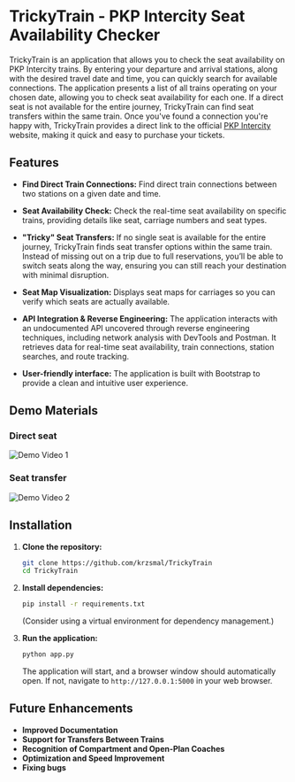 # TrickyTrain - PKP Intercity Seat Availability Checker

TrickyTrain is an application that allows you to check the seat availability on PKP Intercity trains. By entering your departure and arrival stations, along with the desired travel date and time, you can quickly search for available connections. The application presents a list of all trains operating on your chosen date, allowing you to check seat availability for each one.
If a direct seat is not available for the entire journey, TrickyTrain can find seat transfers within the same train. Once you've found a connection you're happy with, TrickyTrain provides a direct link to the official [PKP Intercity](https://ebilet.intercity.pl/) website, making it quick and easy to purchase your tickets.

## Features
*   **Find Direct Train Connections:** Find direct train connections between two stations on a given date and time.

*   **Seat Availability Check:**  Check the real-time seat availability on specific trains, providing details like seat, carriage numbers and seat types.

*   **"Tricky" Seat Transfers:**  If no single seat is available for the entire journey, TrickyTrain finds seat transfer options within the same train. Instead of missing out on a trip due to full reservations, you’ll be able to switch seats along the way, ensuring you can still reach your destination with minimal disruption.

*   **Seat Map Visualization:** Displays seat maps for carriages so you can verify which seats are actually available.

*   **API Integration & Reverse Engineering:** The application interacts with an undocumented API uncovered through reverse engineering techniques, including network analysis with DevTools and Postman. It retrieves data for real-time seat availability, train connections, station searches, and route tracking.

*   **User-friendly interface:** The application is built with Bootstrap to provide a clean and intuitive user experience.

## Demo Materials
### Direct seat

![Demo Video 1](/assets/demo1.gif)
### Seat transfer
![Demo Video 2](/assets/demo2.gif)

## Installation

1.  **Clone the repository:**

    ```bash
    git clone https://github.com/krzsmal/TrickyTrain
    cd TrickyTrain
    ```

2.  **Install dependencies:**

    ```bash
    pip install -r requirements.txt
    ```

    (Consider using a virtual environment for dependency management.)

3.  **Run the application:**

    ```bash
    python app.py
    ```

    The application will start, and a browser window should automatically open. If not, navigate to `http://127.0.0.1:5000` in your web browser.

## Future Enhancements

*   **Improved Documentation**
*   **Support for Transfers Between Trains**
*   **Recognition of Compartment and Open-Plan Coaches**
*   **Optimization and Speed Improvement**
*   **Fixing bugs**